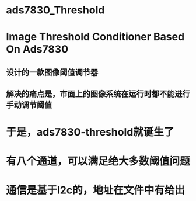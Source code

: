 # ads7830_Threshold
# Image Threshold Conditioner Based On Ads7830
## 设计的一款图像阈值调节器
## 解决的痛点是，市面上的图像系统在运行时都不能进行手动调节阈值
# 于是，ads7830-threshold就诞生了
# 有八个通道，可以满足绝大多数阈值问题
# 通信是基于I2c的，地址在文件中有给出
